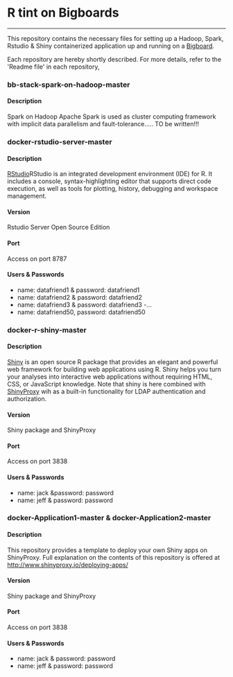 # R tint on Bigboards
---------------------------

This repository contains the necessary files for setting up a Hadoop, Spark, Rstudio & Shiny containerized application up and running on a [Bigboard](www.bigboards.io).

Each repository are hereby shortly described. For more details, refer to the 'Readme file' in each repository,

### bb-stack-spark-on-hadoop-master
#### Description
Spark on Hadoop Apache Spark is used as cluster computing framework with implicit data parallelism and fault-tolerance..... TO be written!!!

### docker-rstudio-server-master
#### Description
[RStudio](https://www.rstudio.com/products/rstudio/)RStudio is an integrated development environment (IDE) for R. It includes a console, syntax-highlighting editor that supports direct code execution, as well as tools for plotting, history, debugging and workspace management. 
#### Version
Rstudio Server Open Source Edition
#### Port
Access on port 8787
#### Users & Passwords
- name: datafriend1 &  password: datafriend1
- name: datafriend2 &  password: datafriend2
- name: datafriend3 &  password: datafriend3
-...
- name: datafriend50,  password: datafriend50


### docker-r-shiny-master
#### Description
[Shiny](https://www.rstudio.com/products/shiny/) is an open source R package that provides an elegant and powerful web framework for building web applications using R. Shiny helps you turn your analyses into interactive web applications without requiring HTML, CSS, or JavaScript knowledge.
Note that shiny is here combined with [ShinyProxy](http://www.shinyproxy.io/) wih as a built-in functionality for LDAP authentication and authorization.

#### Version
Shiny package and ShinyProxy 
#### Port
Access on port 3838
#### Users & Passwords
- name: jack &password: password
- name: jeff & password: password


### docker-Application1-master & docker-Application2-master
#### Description
This repository provides a template to deploy your own Shiny apps on ShinyProxy. Full explanation on the contents of this repository is offered at http://www.shinyproxy.io/deploying-apps/

#### Version
Shiny package and ShinyProxy 
#### Port
Access on port 3838
#### Users & Passwords
- name: jack & password: password
- name: jeff & password: password
